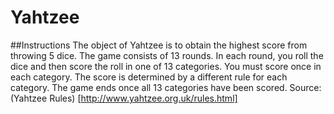 # Yahtzee
##Instructions
The object of Yahtzee is to obtain the highest score from throwing 5 dice.
The game consists of 13 rounds. In each round, you roll the dice and then score the roll in one of 13 categories. You must score once in each category. The score is determined by a different rule for each category.
The game ends once all 13 categories have been scored.
Source: (Yahtzee Rules) [http://www.yahtzee.org.uk/rules.html]
